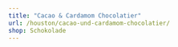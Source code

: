 ```yaml
---
title: "Cacao & Cardamom Chocolatier"
url: /houston/cacao-und-cardamom-chocolatier/
shop: Schokolade
---
```


